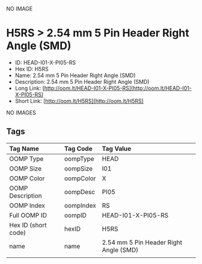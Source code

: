 


  
NO IMAGE  
# H5RS > 2.54 mm 5 Pin Header Right Angle (SMD)

- ID: HEAD-I01-X-PI05-RS
- Hex ID: H5RS
- Name: 2.54 mm 5 Pin Header Right Angle (SMD)
- Description: 2.54 mm 5 Pin Header Right Angle (SMD)
- Long Link: [http://oom.lt/HEAD-I01-X-PI05-RS](http://oom.lt/HEAD-I01-X-PI05-RS)
- Short Link: [http://oom.lt/H5RS](http://oom.lt/H5RS)
  
NO IMAGES  
## Tags
  

|Tag Name|Tag Code|Tag Value|
| :--- | :--- | :--- |
|OOMP Type|oompType|HEAD|
|OOMP Size|oompSize|I01|
|OOMP Color|oompColor|X|
|OOMP Description|oompDesc|PI05|
|OOMP Index|oompIndex|RS|
|Full OOMP ID|oompID|HEAD-I01-X-PI05-RS|
|Hex ID (short code)|hexID|H5RS|
|name|name|2.54 mm 5 Pin Header Right Angle (SMD)|
||||
